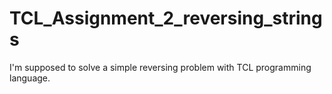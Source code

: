 # TCL_Assignment_2_reversing_strings
I'm supposed to solve a simple reversing problem with TCL programming language.

